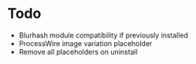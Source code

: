# Todo

- Blurhash module compatibility if previously installed
- ProcessWire image variation placeholder
- Remove all placeholders on uninstall
